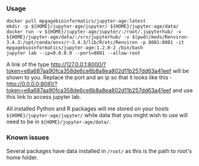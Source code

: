 ### Usage

```
docker pull mpgagebioinformatics/jupyter-age:latest
mkdir -p ${HOME}/jupyter-age/jupyter/ ${HOME}/jupyter-age/data/
docker run -v ${HOME}/jupyter-age/jupyter/:/root/.jupyterhub/ -v ${HOME}/jupyter-age/data/:/srv/jupyterhub/ -v $(pwd)/mods/Renviron-3.4.3:/opt/conda/envs/r-3.4.3/lib/R/etc/Renviron -p 8081:8081 -it mpgagebioinformatics/jupyter-age:1.2.0-2 /bin/bash
jupyter lab --ip=0.0.0.0 --port=8081 --allow-root
```

A link of the type http://127.0.0.1:8000/?token=e8a687aa90fca358de6ce6b8a8ea802d11b257dd63a41eef will be shown to you. Replace the port and an ip so that it looks like this - http://0.0.0.0:8081/?token=e8a687aa90fca358de6ce6b8a8ea802d11b257dd63a41eef and use this link to access jupyter lab.

All installed Python and R packages will me stored on your hosts `${HOME}/jupyter-age/jupyter/` while data that you might wish to use will need to be in `${HOME}/jupyter-age/data/`.

### Known issues

Several packages have data installed in `/root/` as this is the path to root's home folder.

